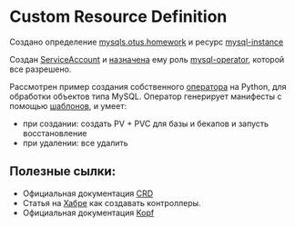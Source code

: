 # Custom Resource Definition

Создано определение [mysqls.otus.homework](./deploy/crd.yaml) и ресурс [mysql-instance](./deploy/cr.yml)

Создан [ServiceAccount](./deploy/service-account.yml) и [назначена](./deploy/ClusterRoleBinding.yml) ему роль [mysql-operator](./delpoy/role.yml), которой все разрешено.

Рассмотрен пример создания собственного [оператора](./build/mysql-operator.py) на Python, для обработки объектов типа MySQL.
Оператор генерирует манифесты с помощью [шаблонов](./build/templates), и умеет:
- при создании: создать PV + PVC для базы и бекапов и запусть восстановление
- при удалении: все удалить


## Полезные сылки:

- Официальная документация [CRD](https://kubernetes.io/docs/tasks/access-kubernetes-api/custom-resources/custom-resource-definitions/)
- Статья на [Хабре](https://habr.com/ru/company/flant/blog/459320/) как создавать контроллеры.
- Официальная документация [Kopf](https://pypi.org/project/kopf/)
